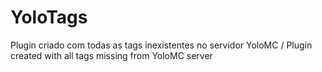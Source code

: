 # YoloTags
Plugin criado com todas as tags inexistentes no servidor YoloMC / Plugin created with all tags missing from YoloMC server
